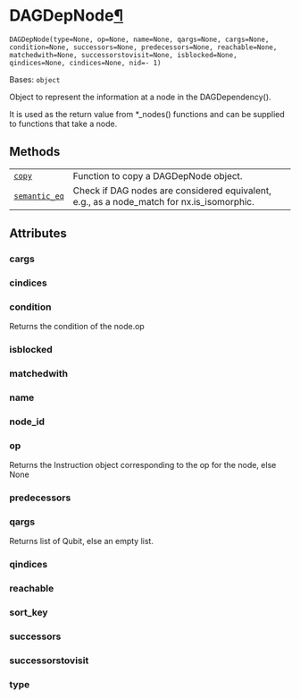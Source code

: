# DAGDepNode[¶](#dagdepnode "Permalink to this headline")

<span id="undefined" />

`DAGDepNode(type=None, op=None, name=None, qargs=None, cargs=None, condition=None, successors=None, predecessors=None, reachable=None, matchedwith=None, successorstovisit=None, isblocked=None, qindices=None, cindices=None, nid=- 1)`

Bases: `object`

Object to represent the information at a node in the DAGDependency().

It is used as the return value from \*\_nodes() functions and can be supplied to functions that take a node.

## Methods

|                                                                                                                                               |                                                                                             |
| --------------------------------------------------------------------------------------------------------------------------------------------- | ------------------------------------------------------------------------------------------- |
| [`copy`](qiskit.dagcircuit.DAGDepNode.copy#qiskit.dagcircuit.DAGDepNode.copy "qiskit.dagcircuit.DAGDepNode.copy")                             | Function to copy a DAGDepNode object.                                                       |
| [`semantic_eq`](qiskit.dagcircuit.DAGDepNode.semantic_eq#qiskit.dagcircuit.DAGDepNode.semantic_eq "qiskit.dagcircuit.DAGDepNode.semantic_eq") | Check if DAG nodes are considered equivalent, e.g., as a node\_match for nx.is\_isomorphic. |

## Attributes

<span id="undefined" />

### cargs

<span id="undefined" />

### cindices

<span id="undefined" />

### condition

Returns the condition of the node.op

<span id="undefined" />

### isblocked

<span id="undefined" />

### matchedwith

<span id="undefined" />

### name

<span id="undefined" />

### node\_id

<span id="undefined" />

### op

Returns the Instruction object corresponding to the op for the node, else None

<span id="undefined" />

### predecessors

<span id="undefined" />

### qargs

Returns list of Qubit, else an empty list.

<span id="undefined" />

### qindices

<span id="undefined" />

### reachable

<span id="undefined" />

### sort\_key

<span id="undefined" />

### successors

<span id="undefined" />

### successorstovisit

<span id="undefined" />

### type
